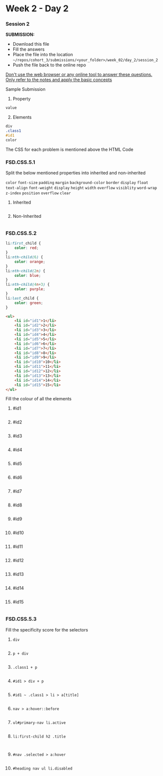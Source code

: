 # Week 2 - Day 2

### Session 2

**SUBMISSION:**

- Download this file
- Fill the answers
- Place the file into the location `~/repos/cohort_3/submissions/<your_folder>/week_02/day_2/session_2` 
- Push the file  back to the online repo

<u>Don't use the web browser or any online tool to answer these questions. Only refer to the notes and apply the basic concepts</u>

Sample Submission

1. Property
```css
value
```
2. Elements
```css
div
.class1
#id1
color
```

The CSS for each problem is mentioned above the HTML Code 



### FSD.CSS.5.1

Split the below mentioned properties into inherited and non-inherited

`color` `font-size` `padding` `margin` `background-color` `border` `display` `float` `text-align` `font-weight` `display` `height` `width` `overflow`  `visiblity` `word-wrap` `z-index` `position` `overflow` `clear`

1. Inherited
```

```
2. Non-Inherited
```

```



### FSD.CSS.5.2

```css
li:first_child {
    color: red;
}
li:nth-child(6) {
    color: orange;
}
li:nth-child(2n) {
    color: blue;
}
li:nth-child(4n+3) {
    color: purple;
}
li:last_child {
    color: green;
}
```

```html
<ul>
    <li id="id1">1</li>
    <li id="id2">2</li>
    <li id="id3">3</li>
    <li id="id4">4</li>
    <li id="id5">5</li>
    <li id="id6">6</li>
    <li id="id7">7</li>
    <li id="id8">8</li>
    <li id="id9">9</li>
    <li id="id10">10</li>
    <li id="id11">11</li>
    <li id="id12">12</li>
    <li id="id13">13</li>
    <li id="id14">14</li>
    <li id="id15">15</li>
</ul>
```

Fill the colour of all the elements

1. #id1
```

```
2. #id2
```

```
3. #id3
```

```
4. #id4
```

```
5. #id5
```

```
6. #id6
```

```
7. #id7
```

```
8. #id8
```

```
9. #id9
```

```
10. #id10
```

```
11. #id11
```

```
12. #id12
```

```
13. #id13
```

```
14. #id14
```

```
15. #id15
```

```



### FSD.CSS.5.3

Fill the specificity score for the selectors

1. `div`
```

```
2. `p + div`
```

```
3. `.class1 + p`
```

```
4. `#id1 > div + p`
```

```
5. `#id1 ~ .class1 > li > a[title]`
```

```
6. `nav > a:hover::before`
```

```
7. `ul#primary-nav li.active`
```

```
8. `li:first-child h2 .title`
```
   
```
9. `#nav .selected > a:hover`
```

```
10. `#heading nav ul li.disabled`
```

```